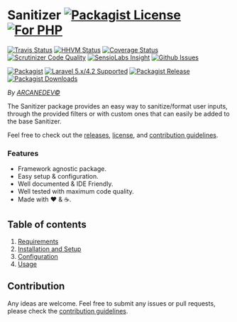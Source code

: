 # Sanitizer [![Packagist License][badge_license]](LICENSE.md) [![For PHP][badge_php]](https://github.com/ARCANEDEV/Sanitizer)

[![Travis Status][badge_build]](https://travis-ci.org/ARCANEDEV/Sanitizer)
[![HHVM Status][badge_hhvm]](http://hhvm.h4cc.de/package/arcanedev/sanitizer)
[![Coverage Status][badge_coverage]](https://scrutinizer-ci.com/g/ARCANEDEV/Sanitizer/?branch=master)
[![Scrutinizer Code Quality][badge_quality]](https://scrutinizer-ci.com/g/ARCANEDEV/Sanitizer/?branch=master)
[![SensioLabs Insight][badge_insight]](https://insight.sensiolabs.com/projects/d27f1be9-328b-4cb4-ac67-27c10ba10c2d)
[![Github Issues][badge_issues]](https://github.com/ARCANEDEV/Sanitizer/issues)

[![Packagist][badge_package]](https://packagist.org/packages/arcanedev/seo-helper)
[![Laravel 5.x/4.2 Supported][badge_laravel]](https://github.com/ARCANEDEV/Sanitizer)
[![Packagist Release][badge_release]](https://packagist.org/packages/arcanedev/sanitizer)
[![Packagist Downloads][badge_downloads]](https://packagist.org/packages/arcanedev/sanitizer)

[badge_php]:       https://img.shields.io/badge/PHP-Framework%20agnostic-4F5B93.svg?style=flat-square
[badge_laravel]:   https://img.shields.io/badge/Laravel%20Supported-5.x|4.2-orange.svg?style=flat-square
[badge_license]:   http://img.shields.io/packagist/l/arcanedev/sanitizer.svg?style=flat-square

[badge_build]:     http://img.shields.io/travis/ARCANEDEV/Sanitizer.svg?style=flat-square
[badge_hhvm]:      https://img.shields.io/hhvm/arcanedev/sanitizer.svg?style=flat-square
[badge_coverage]:  https://img.shields.io/scrutinizer/coverage/g/ARCANEDEV/Sanitizer.svg?style=flat-square
[badge_quality]:   https://img.shields.io/scrutinizer/g/ARCANEDEV/Sanitizer.svg?style=flat-square
[badge_insight]:   https://img.shields.io/sensiolabs/i/d27f1be9-328b-4cb4-ac67-27c10ba10c2d.svg?style=flat-square
[badge_issues]:    http://img.shields.io/github/issues/ARCANEDEV/Sanitizer.svg?style=flat-square

[badge_package]:   https://img.shields.io/badge/package-arcanedev/sanitizer-blue.svg?style=flat-square
[badge_release]:   https://img.shields.io/packagist/v/arcanedev/sanitizer.svg?style=flat-square
[badge_downloads]: https://img.shields.io/packagist/dt/arcanedev/sanitizer.svg?style=flat-square

*By [ARCANEDEV&copy;](http://www.arcanedev.net/)*

The Sanitizer package provides an easy way to sanitize/format user inputs, through the provided filters or with custom ones that can easily be added to the base Sanitizer.

Feel free to check out the [releases](https://github.com/ARCANEDEV/Sanitizer/releases), [license](LICENSE.md), and [contribution guidelines](CONTRIBUTING.md).

### Features

  * Framework agnostic package.
  * Easy setup &amp; configuration.
  * Well documented &amp; IDE Friendly.
  * Well tested with maximum code quality.
  * Made with :heart: &amp; :coffee:.

## Table of contents

1. [Requirements](1-Requirements.md)
2. [Installation and Setup](2-Installation-and-Setup.md)
3. [Configuration](3-Configuration.md)
4. [Usage](4-Usage.md)

## Contribution

Any ideas are welcome. Feel free to submit any issues or pull requests, please check the [contribution guidelines](CONTRIBUTING.md).
